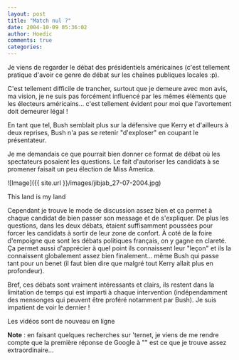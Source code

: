 ```yaml
---
layout: post
title: "Match nul ?"
date: 2004-10-09 05:36:02
author: Hoedic
comments: true
categories: 
---
```



Je viens de regarder le débat des présidentiels américaines (c'est tellement pratique d'avoir ce genre de débat sur les chaînes publiques locales :p).

C'est tellement difficile de trancher, surtout que je demeure avec mon avis, ma vision, je ne suis pas forcément influencé par les mêmes éléments que les électeurs américains... c'est tellement évident pour moi que l'avortement doit demeurer légal !

En tant que tel, Bush semblait plus sur la défensive que Kerry et d'ailleurs à deux reprises, Bush n'a pas se retenir "d'exploser" en coupant le présentateur.

Je me demandais ce que pourrait bien donner ce format de débat où les spectateurs posaient les questions. Le fait d'autoriser les candidats à se promener faisait un peu élection de Miss America.

![Image]({{ site.url }}/images/jibjab_27-07-2004.jpg)
<div class="photoattrib">This land is my land</div>



Cependant je trouve le mode de discussion assez bien et ça permet à chaque candidat de bien passer son message et de s'expliquer. De plus les questions, dans les deux débats, étaient suffisamment poussées pour forcer les candidats à sortir de leur zone de confort. À coté de la foire d'empoigne que sont les débats politiques français, on y gagne en clareté. Ça permet aussi d'apprécier à quel point ils connaissent leur "leçon" et ils la connaissent globalement assez bien finalement... même Bush qui passe tant pour un benet (il faut bien dire que malgré tout Kerry allait plus en profondeur).

Bref, ces débats sont vraiment intéressants et clairs, ils restent dans la limitation de temps qui est imparti à chaque intervention (indépendamment des mensonges qui peuvent être proféré notamment par Bush). Je suis impatient de voir le dernier !

Les vidéos sont de nouveau  en ligne

**Note** : en faisant quelques recherches sur 'ternet, je viens de me rendre compte que la première réponse de Google à "" est  ce que je trouve assez extraordinaire...